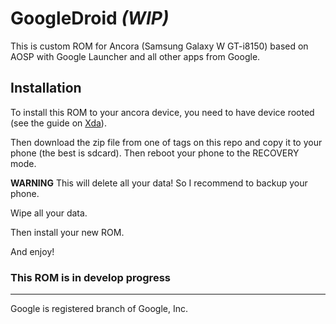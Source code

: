 # GoogleDroid _(WIP)_
This is custom ROM for Ancora (Samsung Galaxy W GT-i8150) based on AOSP with Google Launcher and all other apps from Google.

## Installation
To install this ROM to your ancora device, you need to have device rooted (see the guide on [Xda](1)).

Then download the zip file from one of tags on this repo and copy it to your phone (the best is sdcard).
Then reboot your phone to the RECOVERY mode.

**WARNING** This will delete all your data! So I recommend to backup your phone.

Wipe all your data.

Then install your new ROM.

And enjoy!

### This ROM is in develop progress

------------------------
Google is registered branch of Google, Inc.

[1]: http://forum.xda-developers.com/showthread.php?t=1317394
